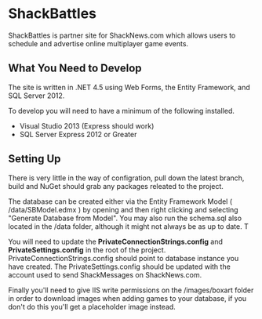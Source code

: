 # ShackBattles
ShackBattles is partner site for ShackNews.com which allows users to schedule and advertise online multiplayer game events.  

## What You Need to Develop
The site is written in .NET 4.5 using Web Forms, the Entity Framework, and SQL Server 2012.

To develop you will need to have a minimum of the following installed.

* Visual Studio 2013  (Express should work)
* SQL Server Express 2012 or Greater

## Setting Up

There is very little in the way of configration, pull down the latest branch, build and NuGet should grab any packages releated to the project.

The database can be created either via the Entity Framework Model ( /data/SBModel.edmx ) by opening and then right clicking and selecting "Generate Database from Model".  You may also run the schema.sql also located in the /data folder, although it might not always be as up to date.  T

You will need to update the **PrivateConnectionStrings.config** and **PrivateSettings.config** in the root of the project.  PrivateConnectionStrings.config should point to database instance you have created.  The PrivateSettings.config should be updated with the account used to send ShackMessages on ShackNews.com.  

Finally you'll need to give IIS write permissions on the /images/boxart folder in order to download images when adding games to your database, if you don't do this you'll get a placeholder image instead.

